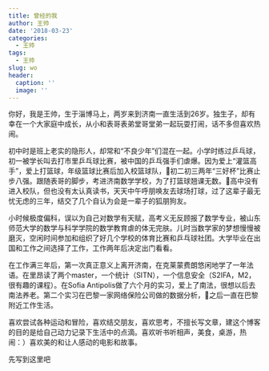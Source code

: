 ```yaml
---
title: 曾经的我
author: 王帅
date: '2018-03-23'
categories:
  - 王帅
tags:
  - 王帅
slug: wo
header:
  caption: ''
  image: ''
---
```



你好，我是王帅，生于淄博马上，两岁来到济南一直生活到26岁。独生子，却有幸在一个大家庭中成长，从小和表哥表弟堂哥堂弟一起玩耍打闹，话不多但喜欢热闹。

初中时是班上老实的隐形人，却常和“不良少年”们混在一起。小学时练过乒乓球，初一被学长叫去打市里乒乓球比赛，被中国的乒乓强手们虐爆。因为爱上“灌篮高手”，爱上打篮球，年级篮球比赛后加入校篮球队，初二初三两年“三好杯”比赛止步八强。跟随表哥的脚步，考进济南数学学校，为了打篮球翘课无数。高中没有进入校队，但也没有太认真读书，天天中午呼朋唤友去球场打球，过了这辈子最无忧无虑的三年，结交了几个自认为会是一辈子的狐朋狗友。

小时候极度偏科，误以为自己对数学有天赋，高考义无反顾报了数学专业，被山东师范大学的数学与科学学院的数学教育虐的体无完肤。儿时当数学家的梦想慢慢被磨灭，空闲时间参加和组织了好几个学校的体育比赛和乒乓球社团。大学毕业在出国和工作之间选择了工作，工作两年后决定出门看看。

在工作满三年后，第一次真正意义上离开济南，在克莱蒙费朗悠闲地学了一年法语。在里昂读了两个master，一个统计（SITN），一个信息安全（S2IFA，M2，很有趣的课程）。在Sofia Antipolis做了六个月的实习，爱上了南法，很想以后去南法养老。第二个实习在巴黎一家网络保险公司做的数据分析，之后一直在巴黎附近工作生活。

喜欢尝试各种运动和冒险，喜欢结交朋友，喜欢思考，不擅长写文章，建这个博客的目的是给自己动力记录下生活中的点滴。喜欢听书听相声，美食，桌游，热闹：）喜欢美的和让人感动的电影和故事。

先写到这里吧